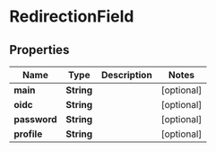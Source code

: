 

# RedirectionField


## Properties

Name | Type | Description | Notes
------------ | ------------- | ------------- | -------------
**main** | **String** |  |  [optional]
**oidc** | **String** |  |  [optional]
**password** | **String** |  |  [optional]
**profile** | **String** |  |  [optional]



